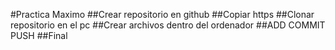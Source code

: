 #Practica Maximo 
##Crear repositorio en github
##Copiar https
##Clonar repositorio en el pc
##Crear archivos dentro del ordenador
##ADD COMMIT PUSH
##Final
